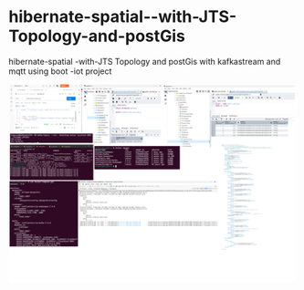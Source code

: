 # hibernate-spatial--with-JTS-Topology-and-postGis
hibernate-spatial -with-JTS Topology and postGis with kafkastream and mqtt using boot -iot project

![postGisWithHibernateSpatialAndGeographicLocation](./screehshot%20notes%20steps.png)
